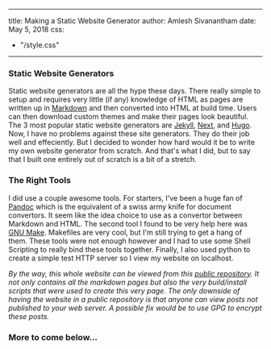 
---
title: Making a Static Website Generator
author: Amlesh Sivanantham
date: May 5, 2018
css:
  - "/style.css"
---

### Static Website Generators

Static website generators are all the hype these days. There really simple to
setup and requires very little (if any) knowledge of HTML as pages are written
up in [Markdown][markdown] and then converted into HTML at build time. Users
can then download custom themes and make their pages look beautiful.
The 3 most popular static website generators are [Jekyll][jekyllrb],
[Next][nextjs], and [Hugo][hugo]. Now, I have no problems against these
site generators. They do their job well and effeciently. But I decided to
wonder how hard would it be to write my own website generator from scratch.
And that's what I did, but to say that I built one entirely out of scratch is
a bit of a stretch.

### The Right Tools 

I did use a couple awesome tools. For starters, I've been a huge fan of
[Pandoc][pandoc] which is the equivalent of a swiss army knife for document
convertors. It seem like the idea choice to use as a convertor between Markdown
and HTML. The second tool I found to be very help here was [GNU Make][make].
Makefiles are very cool, but I'm still trying to get a hang of them. These
tools were not enough however and I had to use some Shell Scripting to really
bind these tools together. Finally, I also used python to create a simple
test HTTP server so I view my website on localhost.

*By the way, this whole website can be viewed from this
[public repository][githubweb].
It not only contains all the markdown pages but also the very build/install
scripts that were used to create this very page. The only downside of
having the website in a public repository is that anyone can view posts not
published to your web server.
A possible fix would be to use GPG to encrypt these posts.*

### More to come below...


[githubweb]: https://github.com/zamlz/website

[markdown]: https://commonmark.org
[pandoc]: https://pandoc.org
[make]: https://www.gnu.org/software/make/

[staticgen]: https://staticgen.com
[jekyllrb]: https://jekyllrb.com
[nextjs]: https://nextjs.org
[hugo]: https://gohugo.io
